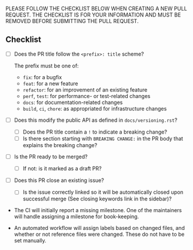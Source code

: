 PLEASE FOLLOW THE CHECKLIST BELOW WHEN CREATING A NEW PULL REQUEST. THE
CHECKLIST IS FOR YOUR INFORMATION AND MUST BE REMOVED BEFORE SUBMITTING THE PULL
REQUEST.

## Checklist

- [ ] Does the PR title follow the `<prefix>: title` scheme?

    The prefix must be one of:

    - `fix`: for a bugfix
    - `feat`: for a new feature
    - `refactor`: for an improvement of an existing feature
    - `perf`, `test`: for performance- or test-related changes
    - `docs`: for documentation-related changes
    - `build`, `ci`, `chore`: as appropriated for infrastructure changes

- [ ] Does this modify the public API as defined in `docs/versioning.rst`?

    - [ ] Does the PR title contain a `!` to indicate a breaking change?
    - [ ] Is there section starting with `BREAKING CHANGE:` in the PR body
          that explains the breaking change?

- [ ] Is the PR ready to be merged?

    - [ ] If not: is it marked as a draft PR?

- [ ] Does this PR close an existing issue?

    - [ ] Is the issue correctly linked so it will be automatically closed
        upon successful merge (See closing keywords link in the sidebar)?

- The CI will initially report a missing milestone. One of the maintainers will
  handle assigning a milestone for book-keeping.

- An automated workflow will assign labels based on changed files, and whether
  or not reference files were changed. These do not have to be set manually.